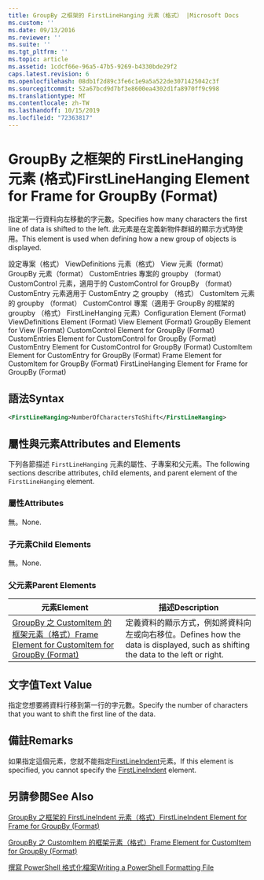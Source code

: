 ```yaml
---
title: GroupBy 之框架的 FirstLineHanging 元素（格式） |Microsoft Docs
ms.custom: ''
ms.date: 09/13/2016
ms.reviewer: ''
ms.suite: ''
ms.tgt_pltfrm: ''
ms.topic: article
ms.assetid: 1cdcf66e-96a5-47b5-9269-b4330bde29f2
caps.latest.revision: 6
ms.openlocfilehash: 08db1f2d89c3fe6c1e9a5a522de3071425042c3f
ms.sourcegitcommit: 52a67bcd9d7bf3e8600ea4302d1fa8970ff9c998
ms.translationtype: MT
ms.contentlocale: zh-TW
ms.lasthandoff: 10/15/2019
ms.locfileid: "72363817"
---
```

# <a name="firstlinehanging-element-for-frame-for-groupby-format"></a><span data-ttu-id="5e9cb-102">GroupBy 之框架的 FirstLineHanging 元素 (格式)</span><span class="sxs-lookup"><span data-stu-id="5e9cb-102">FirstLineHanging Element for Frame for GroupBy (Format)</span></span>

<span data-ttu-id="5e9cb-103">指定第一行資料向左移動的字元數。</span><span class="sxs-lookup"><span data-stu-id="5e9cb-103">Specifies how many characters the first line of data is shifted to the left.</span></span> <span data-ttu-id="5e9cb-104">此元素是在定義新物件群組的顯示方式時使用。</span><span class="sxs-lookup"><span data-stu-id="5e9cb-104">This element is used when defining how a new group of objects is displayed.</span></span>

<span data-ttu-id="5e9cb-105">設定專案（格式） ViewDefinitions 元素（格式） View 元素（format） GroupBy 元素（format） CustomEntries 專案的 groupby （format） CustomControl 元素，適用于的 CustomControl for GroupBy （format） CustomEntry 元素適用于 CustomEntry 之 groupby （格式） CustomItem 元素的 groupby （format） CustomControl 專案（適用于 GroupBy 的框架的 groupby （格式） FirstLineHanging 元素）</span><span class="sxs-lookup"><span data-stu-id="5e9cb-105">Configuration Element (Format) ViewDefinitions Element (Format) View Element (Format) GroupBy Element for View (Format) CustomControl Element for GroupBy (Format) CustomEntries Element for CustomControl for GroupBy (Format) CustomEntry Element for CustomControl for GroupBy (Format) CustomItem Element for CustomEntry for GroupBy (Format) Frame Element for CustomItem for GroupBy (Format) FirstLineHanging Element for Frame for GroupBy (Format)</span></span>

## <a name="syntax"></a><span data-ttu-id="5e9cb-106">語法</span><span class="sxs-lookup"><span data-stu-id="5e9cb-106">Syntax</span></span>

```xml
<FirstLineHanging>NumberOfCharactersToShift</FirstLineHanging>
```

## <a name="attributes-and-elements"></a><span data-ttu-id="5e9cb-107">屬性與元素</span><span class="sxs-lookup"><span data-stu-id="5e9cb-107">Attributes and Elements</span></span>

<span data-ttu-id="5e9cb-108">下列各節描述 `FirstLineHanging` 元素的屬性、子專案和父元素。</span><span class="sxs-lookup"><span data-stu-id="5e9cb-108">The following sections describe attributes, child elements, and parent element of the `FirstLineHanging` element.</span></span>

### <a name="attributes"></a><span data-ttu-id="5e9cb-109">屬性</span><span class="sxs-lookup"><span data-stu-id="5e9cb-109">Attributes</span></span>

<span data-ttu-id="5e9cb-110">無。</span><span class="sxs-lookup"><span data-stu-id="5e9cb-110">None.</span></span>

### <a name="child-elements"></a><span data-ttu-id="5e9cb-111">子元素</span><span class="sxs-lookup"><span data-stu-id="5e9cb-111">Child Elements</span></span>

<span data-ttu-id="5e9cb-112">無。</span><span class="sxs-lookup"><span data-stu-id="5e9cb-112">None.</span></span>

### <a name="parent-elements"></a><span data-ttu-id="5e9cb-113">父元素</span><span class="sxs-lookup"><span data-stu-id="5e9cb-113">Parent Elements</span></span>

|<span data-ttu-id="5e9cb-114">元素</span><span class="sxs-lookup"><span data-stu-id="5e9cb-114">Element</span></span>|<span data-ttu-id="5e9cb-115">描述</span><span class="sxs-lookup"><span data-stu-id="5e9cb-115">Description</span></span>|
|-------------|-----------------|
|[<span data-ttu-id="5e9cb-116">GroupBy 之 CustomItem 的框架元素（格式）</span><span class="sxs-lookup"><span data-stu-id="5e9cb-116">Frame Element for CustomItem for GroupBy (Format)</span></span>](./frame-element-for-customitem-for-groupby-format.md)|<span data-ttu-id="5e9cb-117">定義資料的顯示方式，例如將資料向左或向右移位。</span><span class="sxs-lookup"><span data-stu-id="5e9cb-117">Defines how the data is displayed, such as shifting the data to the left or right.</span></span>|

## <a name="text-value"></a><span data-ttu-id="5e9cb-118">文字值</span><span class="sxs-lookup"><span data-stu-id="5e9cb-118">Text Value</span></span>

<span data-ttu-id="5e9cb-119">指定您想要將資料行移到第一行的字元數。</span><span class="sxs-lookup"><span data-stu-id="5e9cb-119">Specify the number of characters that you want to shift the first line of the data.</span></span>

## <a name="remarks"></a><span data-ttu-id="5e9cb-120">備註</span><span class="sxs-lookup"><span data-stu-id="5e9cb-120">Remarks</span></span>

<span data-ttu-id="5e9cb-121">如果指定這個元素，您就不能指定[FirstLineIndent](./firstlineindent-element-for-frame-for-groupby-format.md)元素。</span><span class="sxs-lookup"><span data-stu-id="5e9cb-121">If this element is specified, you cannot specify the [FirstLineIndent](./firstlineindent-element-for-frame-for-groupby-format.md) element.</span></span>

## <a name="see-also"></a><span data-ttu-id="5e9cb-122">另請參閱</span><span class="sxs-lookup"><span data-stu-id="5e9cb-122">See Also</span></span>

[<span data-ttu-id="5e9cb-123">GroupBy 之框架的 FirstLineIndent 元素（格式）</span><span class="sxs-lookup"><span data-stu-id="5e9cb-123">FirstLineIndent Element for Frame for GroupBy (Format)</span></span>](./firstlineindent-element-for-frame-for-groupby-format.md)

[<span data-ttu-id="5e9cb-124">GroupBy 之 CustomItem 的框架元素（格式）</span><span class="sxs-lookup"><span data-stu-id="5e9cb-124">Frame Element for CustomItem for GroupBy (Format)</span></span>](./frame-element-for-customitem-for-groupby-format.md)

[<span data-ttu-id="5e9cb-125">撰寫 PowerShell 格式化檔案</span><span class="sxs-lookup"><span data-stu-id="5e9cb-125">Writing a PowerShell Formatting File</span></span>](./writing-a-powershell-formatting-file.md)
